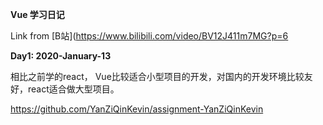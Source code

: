**Vue 学习日记**

Link from [B站](https://www.bilibili.com/video/BV12J411m7MG?p=6



**Day1: 2020-January-13**

相比之前学的react， Vue比较适合小型项目的开发，对国内的开发环境比较友好，react适合做大型项目。

https://github.com/YanZiQinKevin/assignment-YanZiQinKevin

